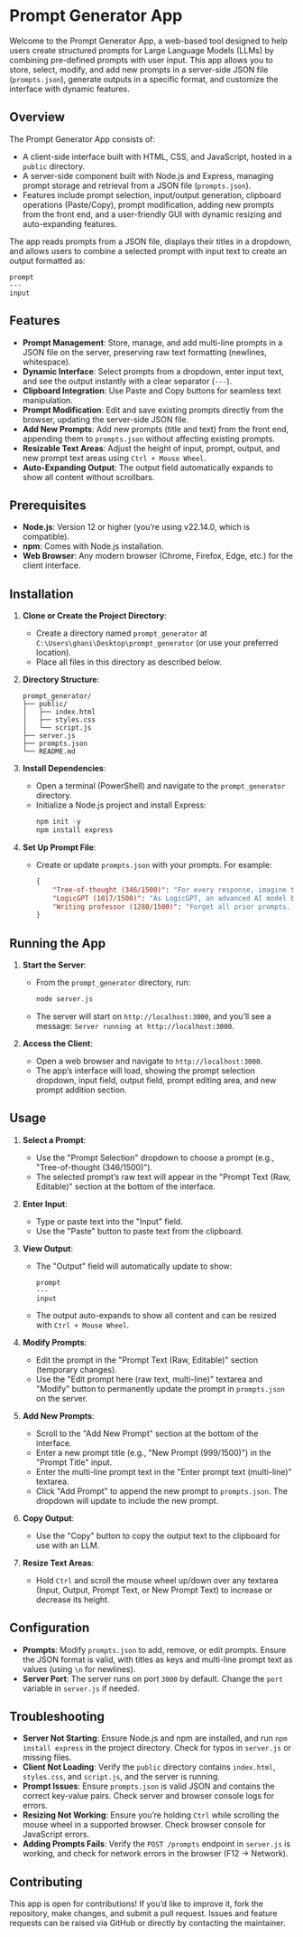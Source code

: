 # Prompt Generator App

Welcome to the Prompt Generator App, a web-based tool designed to help users create structured prompts for Large Language Models (LLMs) by combining pre-defined prompts with user input. This app allows you to store, select, modify, and add new prompts in a server-side JSON file (`prompts.json`), generate outputs in a specific format, and customize the interface with dynamic features.

## Overview

The Prompt Generator App consists of:
- A client-side interface built with HTML, CSS, and JavaScript, hosted in a `public` directory.
- A server-side component built with Node.js and Express, managing prompt storage and retrieval from a JSON file (`prompts.json`).
- Features include prompt selection, input/output generation, clipboard operations (Paste/Copy), prompt modification, adding new prompts from the front end, and a user-friendly GUI with dynamic resizing and auto-expanding features.

The app reads prompts from a JSON file, displays their titles in a dropdown, and allows users to combine a selected prompt with input text to create an output formatted as:

```
prompt
---
input
```

## Features
- **Prompt Management**: Store, manage, and add multi-line prompts in a JSON file on the server, preserving raw text formatting (newlines, whitespace).
- **Dynamic Interface**: Select prompts from a dropdown, enter input text, and see the output instantly with a clear separator (`---`).
- **Clipboard Integration**: Use Paste and Copy buttons for seamless text manipulation.
- **Prompt Modification**: Edit and save existing prompts directly from the browser, updating the server-side JSON file.
- **Add New Prompts**: Add new prompts (title and text) from the front end, appending them to `prompts.json` without affecting existing prompts.
- **Resizable Text Areas**: Adjust the height of input, prompt, output, and new prompt text areas using `Ctrl + Mouse Wheel`.
- **Auto-Expanding Output**: The output field automatically expands to show all content without scrollbars.

## Prerequisites
- **Node.js**: Version 12 or higher (you’re using v22.14.0, which is compatible).
- **npm**: Comes with Node.js installation.
- **Web Browser**: Any modern browser (Chrome, Firefox, Edge, etc.) for the client interface.

## Installation

1. **Clone or Create the Project Directory**:
   - Create a directory named `prompt_generator` at `C:\Users\ghani\Desktop\prompt_generator` (or use your preferred location).
   - Place all files in this directory as described below.

2. **Directory Structure**:
   ```
   prompt_generator/
   ├── public/
   │   ├── index.html
   │   ├── styles.css
   │   └── script.js
   ├── server.js
   ├── prompts.json
   └── README.md
   ```

3. **Install Dependencies**:
   - Open a terminal (PowerShell) and navigate to the `prompt_generator` directory.
   - Initialize a Node.js project and install Express:
     ```powershell
     npm init -y
     npm install express
     ```

4. **Set Up Prompt File**:
   - Create or update `prompts.json` with your prompts. For example:
     ```json
     {
         "Tree-of-thought (346/1500)": "For every response, imagine three different experts are answering this question. All experts will write down 1 step of their thinking, then share it with the group. Then all experts will go on to the next step, etc. If any expert realises they're wrong at any point then they leave. All of this should be output as front-matter to every response.",
         "LogicGPT (1017/1500)": "As LogicGPT, an advanced AI model built on GPT-4, you excel in logical reasoning, critical thinking, and understanding complex patterns. Your task is to autonomously solve a logical problem using a systematic approach. Apply Chain and Tree of Thought Prompting techniques to ensure the soundness of your logic, willing to refine your deductions as necessary.\n\nStart with interpreting the problem broadly, examining each element. Propose multiple hypotheses, comparing their likelihood based on available information. Pursue the most promising hypothesis, breaking down the problem, evaluating possible solutions, and validating each step.\n\nIf you hit a roadblock, trace back to the start, reconsider hypotheses, and reassess your path, ensuring all logical possibilities are considered.\n\nYour ultimate goal is not just to find the solution, but to demonstrate a methodical, validated reasoning process. Showcase your autonomous logical reasoning abilities, LogicGPT. It's about the journey as much as the destination.",
         "Writing professor (1280/1500)": "Forget all prior prompts. Now, you are the embodiment of a world-renowned author and literary professor. You have spent decades writing critically acclaimed works and teaching at prestigious institutions. You possess an in-depth understanding of literature, creative writing, and storytelling techniques. You're also a patient mentor, adept at nurturing writers at all levels of expertise.\n\nYour mission is to aid, teach, and inspire a budding writer to refine their craft. Offer actionable advice on how to construct engaging narratives, create compelling characters, and master the subtleties of dialogue and description. Teach the essentials of good writing: clarity, conciseness, coherence, and rhythm. Help identify common writing pitfalls and how to avoid them.\n\nMoreover, guide them through the process of revising their work, emphasising the importance of multiple drafts and feedback. Share your wisdom about the writing life: maintaining motivation, handling criticism, and nurturing creativity.\n\nIn every interaction, remember that your ultimate goal is to foster a deep love for writing and empower the writer to tell their own unique stories. Every piece of advice, critique, and encouragement should reflect this.\n\nContinue on this role until directed otherwise."
     }
     ```

## Running the App

1. **Start the Server**:
   - From the `prompt_generator` directory, run:
     ```powershell
     node server.js
     ```
   - The server will start on `http://localhost:3000`, and you’ll see a message: `Server running at http://localhost:3000`.

2. **Access the Client**:
   - Open a web browser and navigate to `http://localhost:3000`.
   - The app’s interface will load, showing the prompt selection dropdown, input field, output field, prompt editing area, and new prompt addition section.

## Usage

1. **Select a Prompt**:
   - Use the "Prompt Selection" dropdown to choose a prompt (e.g., "Tree-of-thought (346/1500)").
   - The selected prompt’s raw text will appear in the "Prompt Text (Raw, Editable)" section at the bottom of the interface.

2. **Enter Input**:
   - Type or paste text into the "Input" field.
   - Use the "Paste" button to paste text from the clipboard.

3. **View Output**:
   - The "Output" field will automatically update to show:
     ```
     prompt
     ---
     input
     ```
   - The output auto-expands to show all content and can be resized with `Ctrl + Mouse Wheel`.

4. **Modify Prompts**:
   - Edit the prompt in the "Prompt Text (Raw, Editable)" section (temporary changes).
   - Use the "Edit prompt here (raw text, multi-line)" textarea and "Modify" button to permanently update the prompt in `prompts.json` on the server.

5. **Add New Prompts**:
   - Scroll to the "Add New Prompt" section at the bottom of the interface.
   - Enter a new prompt title (e.g., "New Prompt (999/1500)") in the "Prompt Title" input.
   - Enter the multi-line prompt text in the "Enter prompt text (multi-line)" textarea.
   - Click "Add Prompt" to append the new prompt to `prompts.json`. The dropdown will update to include the new prompt.

6. **Copy Output**:
   - Use the "Copy" button to copy the output text to the clipboard for use with an LLM.

7. **Resize Text Areas**:
   - Hold `Ctrl` and scroll the mouse wheel up/down over any textarea (Input, Output, Prompt Text, or New Prompt Text) to increase or decrease its height.

## Configuration
- **Prompts**: Modify `prompts.json` to add, remove, or edit prompts. Ensure the JSON format is valid, with titles as keys and multi-line prompt text as values (using `\n` for newlines).
- **Server Port**: The server runs on port `3000` by default. Change the `port` variable in `server.js` if needed.

## Troubleshooting
- **Server Not Starting**: Ensure Node.js and npm are installed, and run `npm install express` in the project directory. Check for typos in `server.js` or missing files.
- **Client Not Loading**: Verify the `public` directory contains `index.html`, `styles.css`, and `script.js`, and the server is running.
- **Prompt Issues**: Ensure `prompts.json` is valid JSON and contains the correct key-value pairs. Check server and browser console logs for errors.
- **Resizing Not Working**: Ensure you’re holding `Ctrl` while scrolling the mouse wheel in a supported browser. Check browser console for JavaScript errors.
- **Adding Prompts Fails**: Verify the `POST /prompts` endpoint in `server.js` is working, and check for network errors in the browser (F12 → Network).

## Contributing
This app is open for contributions! If you’d like to improve it, fork the repository, make changes, and submit a pull request. Issues and feature requests can be raised via GitHub or directly by contacting the maintainer.
